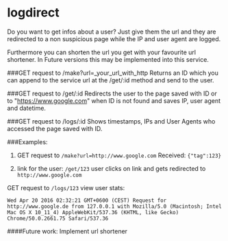 # logdirect

Do you want to get infos about a user? Just give them the url and they are redirected to a non suspicious page while the IP and user agent are logged. 

Furthermore you can shorten the url you get with your favourite url shortener. In Future versions this may be implemented into this service. 



###GET request to /make?url=_your_url_with_http
Returns an ID which you can append to the service url at the /get/:id method and send to the user. 


###GET request to /get/:id
Redirects the user to the page saved with ID or to "https://www.google.com" when ID is not found and saves IP, user agent and datetime.


###GET request to /logs/:id
Shows timestamps, IPs and User Agents who accessed the page saved with ID.



###Examples:
1. GET request to `/make?url=http://www.google.com`
Received: ```{"tag":123}```

2. link for the user: `/get/123`
user clicks on link and gets redirected to `http://www.google.com`

GET request to `/logs/123`
view user stats:
```
Wed Apr 20 2016 02:32:21 GMT+0600 (CEST) Request for http://www.google.de from 127.0.0.1 with Mozilla/5.0 (Macintosh; Intel Mac OS X 10_11_4) AppleWebKit/537.36 (KHTML, like Gecko) Chrome/50.0.2661.75 Safari/537.36
```









####Future work: 
Implement url shortener 

